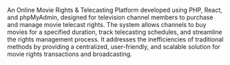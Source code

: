 An Online Movie Rights & Telecasting Platform developed using PHP, React, and phpMyAdmin, designed for television channel members to purchase and manage movie telecast rights. The system allows channels to buy movies for a specified duration, track telecasting schedules, and streamline the rights management process. It addresses the inefficiencies of traditional methods by providing a centralized, user-friendly, and scalable solution for movie rights transactions and broadcasting.
